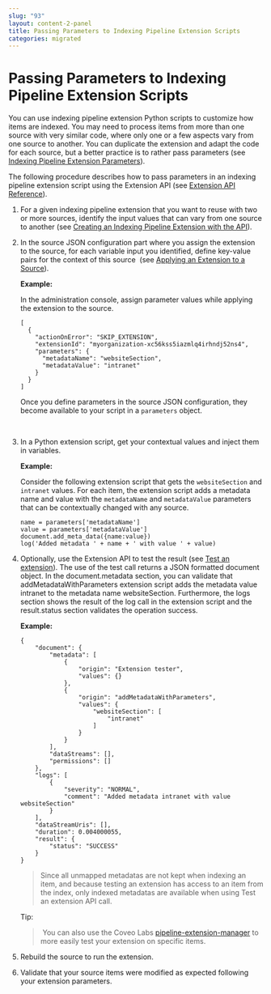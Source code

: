 ```yaml
---
slug: "93"
layout: content-2-panel
title: Passing Parameters to Indexing Pipeline Extension Scripts
categories: migrated
---
```


# Passing Parameters to Indexing Pipeline Extension Scripts

You can use indexing pipeline extension Python scripts to customize how items are indexed. You may need to process items from more than one source with very similar code, where only one or a few aspects vary from one source to another. You can duplicate the extension and adapt the code for each source, but a better practice is to rather pass parameters (see [Indexing Pipeline Extension Parameters](Indexing_Pipeline_Extension_Parameters)). 

The following procedure describes how to pass parameters in an indexing pipeline extension script using the Extension API (see [Extension API Reference](https://developers.coveo.com/x/twEvAg)).

1.  For a given indexing pipeline extension that you want to reuse with two or more sources, identify the input values that can vary from one source to another (see [Creating an Indexing Pipeline Extension with the API](https://developers.coveo.com/display/CloudPlatform/Creating+an+Indexing+Pipeline+Extension+with+the+API)). 
2.  In the source JSON configuration part where you assign the extension to the source, for each variable input you identified, define key-value pairs for the context of this source  (see [Applying an Extension to a Source](https://developers.coveo.com/display/CloudPlatform/Applying+an+Indexing+Pipeline+Extension+to+a+Source+with+the+API)).

    **Example:**

    In the administration console, assign parameter values while applying the extension to the source.

    ```
    [
      {
        "actionOnError": "SKIP_EXTENSION",
        "extensionId": "myorganization-xc56kss5iazmlq4irhndj52ns4",
        "parameters": {
          "metadataName": "websiteSection",
          "metadataValue": "intranet"
        }
      }
    ]
    ```

    Once you define parameters in the source JSON configuration, they become available to your script in a `parameters` object.

     

3.  In a Python extension script, get your contextual values and inject them in variables.  

    **Example:**

    Consider the following extension script that gets the `websiteSection` and `intranet` values. For each item, the extension script adds a metadata name and value with the `metadataName` and `metadataValue` parameters that can be contextually changed with any source.

    ```
    name = parameters['metadataName']
    value = parameters['metadataValue']
    document.add_meta_data({name:value})
    log('Added metadata ' + name + ' with value ' + value)
    ```

4.  Optionally, use the Extension API to test the result (see [Test an extension](https://platform.cloud.coveo.com/docs?api=Extension#!/Indexing32Pipeline32Extensions/rest_organizations_paramId_extensions_paramId_test_post)). The use of the test call returns a JSON formatted document object. In the document.metadata section, you can validate that addMetadataWithParameters extension script adds the metadata value intranet to the metadata name websiteSection. Furthermore, the logs section shows the result of the log call in the extension script and the result.status section validates the operation success.

    **Example:**

    ```
    {
        "document": {
            "metadata": [
                {
                    "origin": "Extension tester",
                    "values": {}
                },
                {
                    "origin": "addMetadataWithParameters",
                    "values": {
                        "websiteSection": [
                            "intranet"
                        ]
                    }
                }
            ],
            "dataStreams": [],
            "permissions": []
        },
        "logs": [
            {
                "severity": "NORMAL",
                "comment": "Added metadata intranet with value websiteSection"
            }
        ],
        "dataStreamUris": [],
        "duration": 0.004000055,
        "result": {
            "status": "SUCCESS"
        }
    }
    ```

    > Since all unmapped metadatas are not kept when indexing an item, and because testing an extension has access to an item from the index, only indexed metadatas are available when using Test an extension API call.

    Tip:

    >  You can also use the Coveo Labs [pipeline-extension-manager](https://github.com/coveo-labs/pipeline-extension-manager) to more easily test your extension on specific items.

5.  Rebuild the source to run the extension.

6.  Validate that your source items were modified as expected following your extension parameters.  

